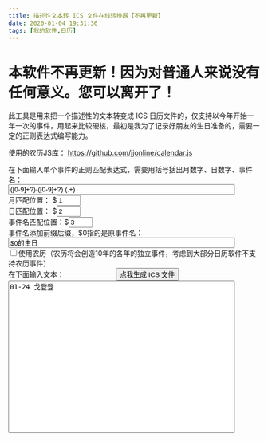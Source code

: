 ```yaml
---
title: 描述性文本转 ICS 文件在线转换器【不再更新】
date: 2020-01-04 19:31:36
tags: [我的软件,日历]
---
```


# 本软件不再更新！因为对普通人来说没有任何意义。您可以离开了！

此工具是用来把一个描述性的文本转变成 ICS 日历文件的，仅支持以今年开始一年一次的事件，用起来比较硬核，最初是我为了记录好朋友的生日准备的，需要一定的正则表达式编写能力。  

使用的农历JS库：  https://github.com/jjonline/calendar.js  

<div>
在下面输入单个事件的正则匹配表达式，需要用括号括出月数字、日数字、事件名：<br>
<input id="regexEvent" type="text" value="([0-9]+?)-([0-9]+?) (.+)" style="width: 90%;">
<br>
月匹配位置： $<input id="regexMonth" type="number" value="1" max="9" min="1"><br>
日匹配位置： $<input id="regexDate" type="number" value="2" max="9" min="1"><br>
事件名匹配位置：$<input id="regexName" type="number" value="3" max="9" min="1"><br>
事件名添加前缀后缀，$0指的是原事件名：<input id="regexEventName" type="text" value="$0的生日" style="width: 90%;"><br>
<input id="useLunarCalendar" type="checkbox">使用农历（农历将会创造10年的各年的独立事件，考虑到大部分日历软件不支持农历事件）<br>
在下面输入文本： <button id="butGenerateICS" style="margin-left: 100px;" onclick="ButClicked();">点我生成 ICS 文件</button><br>
<textarea id="inputText" style="resize: none; width: 90%;" rows="20">01-24 戈登登</textarea>
<script src="/js/solarlunar.min.js"></script>
<script src="/js/ics-batch.js"></script>
</div>
